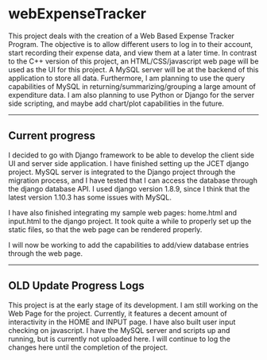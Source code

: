 # webExpenseTracker

This project deals with the creation of a Web Based Expense Tracker Program. The objective is to allow different users to log in to their account, start recording their expense data, and view them at a later time. In contrast to the C++ version of this project, an HTML/CSS/javascript web page will be used as the UI for this project. A MySQL server will be at the backend of this application to store all data.  Furthermore, I am planning to use the query capabilities of MySQL in returning/summarizing/grouping a large amount of expenditure data. I am also planning to use Python or Django for the server side scripting, and maybe add chart/plot capabilities in the future.

-----------------------
Current progress
-----------------------
I decided to go with Django framework to be able to develop the client side UI and server side application. I have finished setting up the JCET django project. MySQL server is integrated to the Django project through the migration process, and I have tested that I can access the database through the django database API. I used django version 1.8.9, since I think that the latest version 1.10.3 has some issues with MySQL.

I have also finished integrating my sample web pages: home.html and input.html to the django project. It took quite a while to properly set up the static files, so that the web page can be rendered properly.

I will now be working to add the capabilities to add/view database entries through the web page.

------------------------
OLD Update Progress Logs
-------------------------
This project is at the early stage of its development. I am still working on the Web Page for the project. Currently, it features a decent amount of interactivity in the HOME and INPUT page. I have also built user input checking on javascript. I have the MySQL server and scripts up and running, but is currently not uploaded here. I will continue to log the changes here until the completion of the project.


